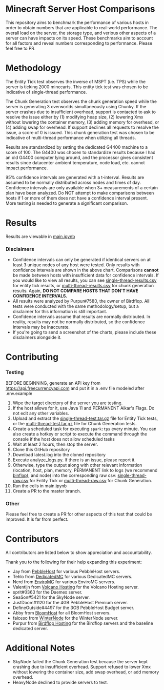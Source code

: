 # Minecraft Server Host Comparisons
This repository aims to benchmark the performance of various hosts in order to obtain numbers that are applicable to real-world performance. The overall load on the server, the storage type, and verious other aspects of a server can have impacts on its speed. These benchmarks aim to account for all factors and reveal numbers corresponding to performance. Please feel free to PR.

# Methodology
The Entity Tick test observes the inverse of MSPT (i.e. TPS) while the server is ticking 2000 minecarts. This entity tick test was chosen to be indicative of single-thread performance.

The Chunk Generation test observes the chunk generation speed while the server is generating 3 overworlds simultaneously using Chunky. If the server crashes due to insufficient overhead, support is contacted to ask to resolve the issue either by (1) modifying heap size, (2) lowering Xmx without lowering the container memory, (3) adding memory for overhead, or (4) adding swap for overhead. If support declines all requests to resolve the issue, a score of 0 is issued. This chunk generation test was chosen to be indicative of multi-thread performance when utilizing all threads.

Results are standardized by setting the dedicated G4400 machine to a score of 100. The G4400 was chosen to standardize results because I had an old G4400 computer lying around, and the processor gives consistent results since datacenter ambient temperature, node load, etc. cannot impact performance.

95% confidence intervals are generated with a t-interval. Results are assumed to be normally distributed across nodes and times of day. Confidence intervals are only available when 3+ measurements of a certain plan have been analyzed. Do NOT attempt to make comparisons between hosts if 1 or more of them does not have a confidence interval present. More testing is needed to generate a significant comparison.

# Results
Results are viewable in [main.ipynb](/main.ipynb)
<!-- ![image](/output-single.png)
![image](/output-multi.png) -->

### Disclaimers 
- Confidence intervals can only be generated if identical servers on at least 3 unique nodes of any host were tested. Only results with confidence intervals are shown in the above chart. Comparisons **cannot** be made between hosts with insufficient data for confidence intervals. If you would like to view all results, you can see [single-thread-results.csv](/single-thread-results.csv) for entity tick results, or [multi-thread-results.csv](/multi-thread-results.csv) for chunk generation results. Again, **DO NOT COMPARE HOSTS THAT DON'T HAVE CONFIDENCE INTERVALS.**
- All results were analyzed by Purpur#7580, the owner of Birdflop. All tests were conducted with the same methodology/setup, but a disclaimer for this information is still important.
- Confidence intervals assume that results are normally distributed. In reality, results may not be normally distributed, so the confidence intervals may be inaccurate.
- If you're going to send a screenshot of the charts, please include these disclaimers alongside it.

# Contributing
### Testing
BEFORE BEGINNING, generate an API key from https://api.freecurrencyapi.com and put it in a .env file modeled after .env.example

1. Wipe the target directory of the server you are testing.
2. If the host allows for it, use Java 11 and PERMANENT Aikar's Flags. Do not edit any other variables.
3. Upload and extract the [single-thread-test.tar.gz](/single-thread-test.tar.gz) file for Entity Tick tests, or the [multi-thread-test.tar.gz](/multi-thread-test.tar.gz) file for Chunk Generation tests.
4. Create a scheduled task for executing `spark:tps` every minute. You can also create a hotkey or script to execute the command through the console if the host does not allow scheduled tasks
5. Wait at least 2 hours, then stop the server.
6. Clone this GitHub repository
7. Download latest.log into the cloned repository
8. Execute analyze_logs.py. If there is an issue, please report it.
9. Otherwise, type the output along with other relevant information (location, host, plan, memory, PERMANENT link to logs (we recommend [binflop](https://bin.birdflop.com)), and node) into the corresponding raw csv: [single-thread-raw.csv](/single-thread-raw.csv) for Entity Tick or [multi-thread-raw.csv](/multi-thread-raw.csv) for Chunk Generation.
10. Run the cells in main.ipynb
11. Create a PR to the master branch.

### Other
Please feel free to create a PR for other aspects of this test that could be improved. It is far from perfect.

# Contributors
All contributors are listed below to show appreciation and accountability.

Thank you to the following for their help expanding this experiment:
- Jay from [PebbleHost](https://pebblehost.com) for various PebbleHost servers.
- Tehlo from [DedicatedMC](https://dedicatedmc.io) for various DedicatedMC servers.
- Nerd from [EnviroMC](https://enviromc.com) for various EnviroMC servers.
- Valentijn from [Volcano Hosting](https://volcanohosting.net) for the Volcano Hosting server.
- sprit#0363 for the Daemex server.
- SeaSon#5421 for the SkyNode server.
- JustDoom#1120 for the 4GB PebbleHost Premium server.
- DefineOutside#4497 for the 3GB PebbleHost Budget server.
- Abby from [BloomHost](https://bloom.host) for all BloomHost servers.
- falceso from [WinterNode](https://winternode.com) for the WinterNode server.
- Purpur from [Birdflop Hosting](https://birdflop.com) for the Birdflop servers and the baseline dedicated server.

# Additional Notes
- SkyNode failed the Chunk Generation test because the server kept crashing due to insufficient overhead. Support refused to lower Xmx without lowering the container size, add swap overhead, or add memory overhead.
- HeavyNode declined to provide servers to test.

